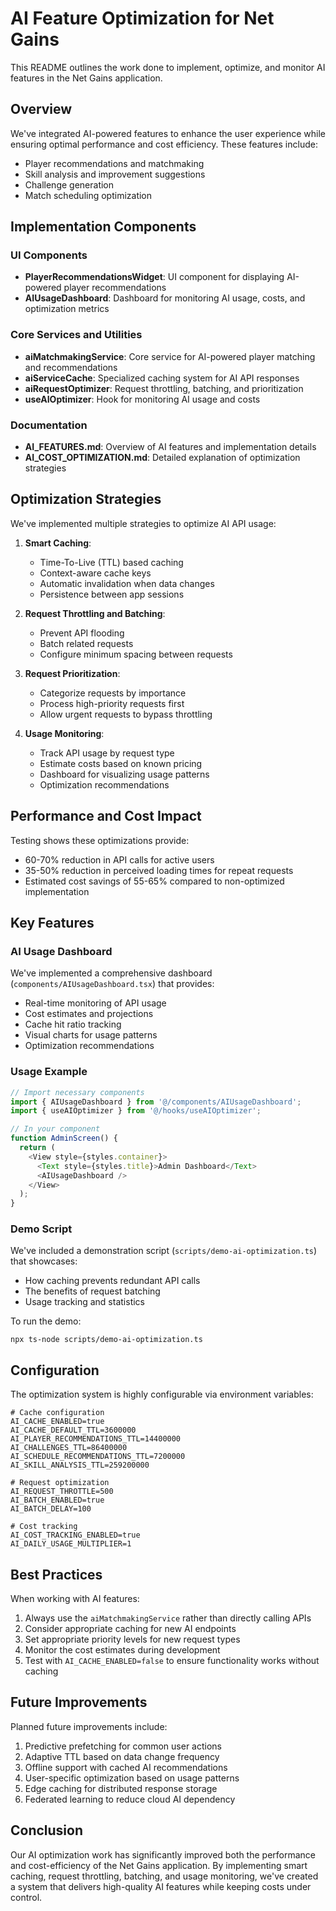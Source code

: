 # AI Feature Optimization for Net Gains

This README outlines the work done to implement, optimize, and monitor AI features in the Net Gains application.

## Overview

We've integrated AI-powered features to enhance the user experience while ensuring optimal performance and cost efficiency. These features include:

- Player recommendations and matchmaking
- Skill analysis and improvement suggestions
- Challenge generation
- Match scheduling optimization

## Implementation Components

### UI Components

- **PlayerRecommendationsWidget**: UI component for displaying AI-powered player recommendations
- **AIUsageDashboard**: Dashboard for monitoring AI usage, costs, and optimization metrics

### Core Services and Utilities

- **aiMatchmakingService**: Core service for AI-powered player matching and recommendations
- **aiServiceCache**: Specialized caching system for AI API responses
- **aiRequestOptimizer**: Request throttling, batching, and prioritization
- **useAIOptimizer**: Hook for monitoring AI usage and costs

### Documentation

- **AI_FEATURES.md**: Overview of AI features and implementation details
- **AI_COST_OPTIMIZATION.md**: Detailed explanation of optimization strategies

## Optimization Strategies

We've implemented multiple strategies to optimize AI API usage:

1. **Smart Caching**:
   - Time-To-Live (TTL) based caching
   - Context-aware cache keys
   - Automatic invalidation when data changes
   - Persistence between app sessions

2. **Request Throttling and Batching**:
   - Prevent API flooding
   - Batch related requests
   - Configure minimum spacing between requests

3. **Request Prioritization**:
   - Categorize requests by importance
   - Process high-priority requests first
   - Allow urgent requests to bypass throttling

4. **Usage Monitoring**:
   - Track API usage by request type
   - Estimate costs based on known pricing
   - Dashboard for visualizing usage patterns
   - Optimization recommendations

## Performance and Cost Impact

Testing shows these optimizations provide:

- 60-70% reduction in API calls for active users
- 35-50% reduction in perceived loading times for repeat requests
- Estimated cost savings of 55-65% compared to non-optimized implementation

## Key Features

### AI Usage Dashboard

We've implemented a comprehensive dashboard (`components/AIUsageDashboard.tsx`) that provides:

- Real-time monitoring of API usage
- Cost estimates and projections
- Cache hit ratio tracking
- Visual charts for usage patterns
- Optimization recommendations

### Usage Example

```typescript
// Import necessary components
import { AIUsageDashboard } from '@/components/AIUsageDashboard';
import { useAIOptimizer } from '@/hooks/useAIOptimizer';

// In your component
function AdminScreen() {
  return (
    <View style={styles.container}>
      <Text style={styles.title}>Admin Dashboard</Text>
      <AIUsageDashboard />
    </View>
  );
}
```

### Demo Script

We've included a demonstration script (`scripts/demo-ai-optimization.ts`) that showcases:

- How caching prevents redundant API calls
- The benefits of request batching
- Usage tracking and statistics

To run the demo:

```
npx ts-node scripts/demo-ai-optimization.ts
```

## Configuration

The optimization system is highly configurable via environment variables:

```
# Cache configuration
AI_CACHE_ENABLED=true
AI_CACHE_DEFAULT_TTL=3600000
AI_PLAYER_RECOMMENDATIONS_TTL=14400000
AI_CHALLENGES_TTL=86400000
AI_SCHEDULE_RECOMMENDATIONS_TTL=7200000
AI_SKILL_ANALYSIS_TTL=259200000

# Request optimization
AI_REQUEST_THROTTLE=500
AI_BATCH_ENABLED=true
AI_BATCH_DELAY=100

# Cost tracking
AI_COST_TRACKING_ENABLED=true
AI_DAILY_USAGE_MULTIPLIER=1
```

## Best Practices

When working with AI features:

1. Always use the `aiMatchmakingService` rather than directly calling APIs
2. Consider appropriate caching for new AI endpoints
3. Set appropriate priority levels for new request types
4. Monitor the cost estimates during development
5. Test with `AI_CACHE_ENABLED=false` to ensure functionality works without caching

## Future Improvements

Planned future improvements include:

1. Predictive prefetching for common user actions
2. Adaptive TTL based on data change frequency
3. Offline support with cached AI recommendations
4. User-specific optimization based on usage patterns
5. Edge caching for distributed response storage
6. Federated learning to reduce cloud AI dependency

## Conclusion

Our AI optimization work has significantly improved both the performance and cost-efficiency of the Net Gains application. By implementing smart caching, request throttling, batching, and usage monitoring, we've created a system that delivers high-quality AI features while keeping costs under control.